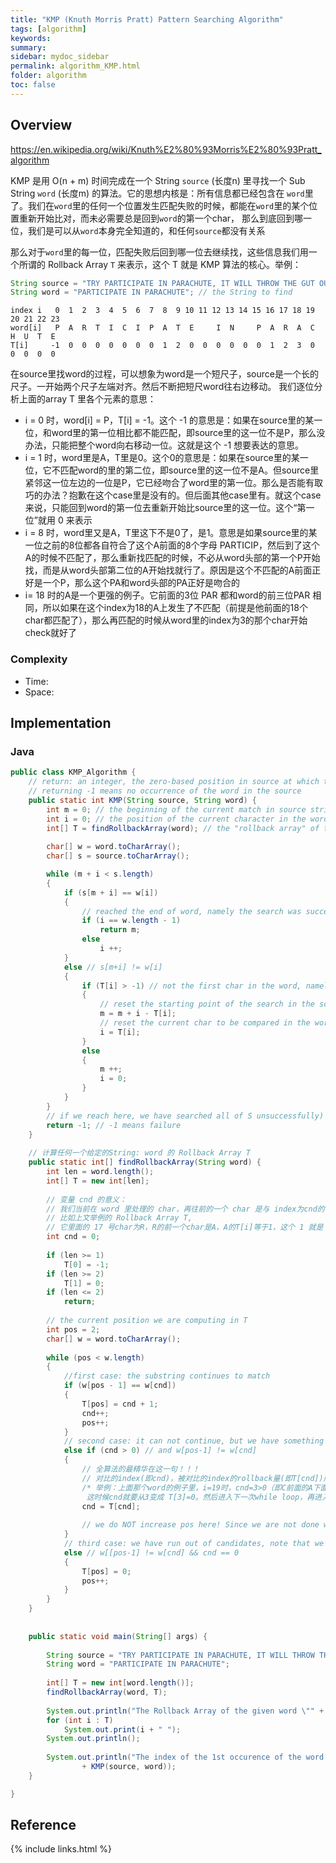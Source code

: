```yaml
---
title: "KMP (Knuth Morris Pratt) Pattern Searching Algorithm"
tags: [algorithm]
keywords:
summary:
sidebar: mydoc_sidebar
permalink: algorithm_KMP.html
folder: algorithm
toc: false
---
```


## Overview
https://en.wikipedia.org/wiki/Knuth%E2%80%93Morris%E2%80%93Pratt_algorithm

KMP 是用 O(n + m) 时间完成在一个 String `source` (长度n) 里寻找一个 Sub String `word` (长度m) 的算法。它的思想内核是：所有信息都已经包含在
`word`里了。我们在`word`里的任何一个位置发生匹配失败的时候，都能在`word`里的某个位置重新开始比对，而未必需要总是回到`word`的第一个char，
那么到底回到哪一位，我们是可以从`word`本身完全知道的，和任何`source`都没有关系

那么对于`word`里的每一位，匹配失败后回到哪一位去继续找，这些信息我们用一个所谓的 Rollback Array `T` 来表示，这个 T 就是 KMP 算法的核心。举例：
```java
String source = "TRY PARTICIPATE IN PARACHUTE, IT WILL THROW THE GUT OUT OF YOU!";
String word = "PARTICIPATE IN PARACHUTE"; // the String to find
```
```
index i   0  1  2  3  4  5  6  7  8  9 10 11 12 13 14 15 16 17 18 19 20 21 22 23
word[i]   P  A  R  T  I  C  I  P  A  T  E     I  N     P  A  R  A  C  H  U  T  E
T[i]     -1  0  0  0  0  0  0  0  1  2  0  0  0  0  0  0  1  2  3  0  0  0  0  0
```
在source里找word的过程，可以想象为word是一个短尺子，source是一个长的尺子。一开始两个尺子左端对齐。然后不断把短尺word往右边移动。
我们逐位分析上面的array T 里各个元素的意思：
* i = 0 时，word[i] = P，T[i] = -1。这个 -1 的意思是：如果在source里的某一位，和word里的第一位相比都不能匹配，即source里的这一位不是P，那么没办法，只能把整个word向右移动一位。这就是这个 -1 想要表达的意思。
* i = 1 时，word里是A，T里是0。这个0的意思是：如果在source里的某一位，它不匹配word的里的第二位，即source里的这一位不是A。但source里紧邻这一位左边的一位是P，它已经吻合了word里的第一位。那么是否能有取巧的办法？抱歉在这个case里是没有的。但后面其他case里有。就这个case来说，只能回到word的第一位去重新开始比source里的这一位。这个“第一位”就用 0 来表示
* i = 8 时，word里又是A，T里这下不是0了，是1。意思是如果source里的某一位之前的8位都各自符合了这个A前面的8个字母 PARTICIP，然后到了这个A的时候不匹配了，那么重新找匹配的时候，不必从word头部的第一个P开始找，而是从word头部第二位的A开始找就行了。原因是这个不匹配的A前面正好是一个P，那么这个PA和word头部的PA正好是吻合的
* i= 18 时的A是一个更强的例子。它前面的3位 PAR 都和word的前三位PAR 相同，所以如果在这个index为18的A上发生了不匹配（前提是他前面的18个char都匹配了），那么再匹配的时候从word里的index为3的那个char开始check就好了

### Complexity
* Time: 
* Space: 

## Implementation
### Java
```java
public class KMP_Algorithm {
	// return: an integer, the zero-based position in source at which the word is found
	// returning -1 means no occurrence of the word in the source
	public static int KMP(String source, String word) {
		int m = 0; // the beginning of the current match in source string
	    int i = 0; // the position of the current character in the word
	    int[] T = findRollbackArray(word); // the "rollback array" of the word
	    
	    char[] w = word.toCharArray();
	    char[] s = source.toCharArray();

	    while (m + i < s.length)
	    {
	        if (s[m + i] == w[i])
	        {
	        	// reached the end of word, namely the search was successful
	            if (i == w.length - 1) 
	                return m;
				else
					i ++;
	        }
	        else // s[m+i] != w[i]
	        {
	            if (T[i] > -1) // not the first char in the word, namely i != 0
	            {
	            	// reset the starting point of the search in the source
	            	m = m + i - T[i];
	            	// reset the current char to be compared in the word
	            	i = T[i];
	            }
	            else
	            {
	            	m ++;
	            	i = 0;
	            }
	        }
	    }       
	    // if we reach here, we have searched all of S unsuccessfully)
	    return -1; // -1 means failure
	}
	
	// 计算任何一个给定的String: word 的 Rollback Array T
	public static int[] findRollbackArray(String word) {
		int len = word.length();
		int[] T = new int[len];
		
		// 变量 cnd 的意义：
		// 我们当前在 word 里处理的 char，再往前的一个 char 是与 index为cnd的 word里的char 作比较
		// 比如上文举例的 Rollback Array T,  
		// 它里面的 17 号char为R，R的前一个char是A，A的T[i]等于1，这个 1 就是 R 的 cnd
		int cnd = 0; 
		
		if (len >= 1)
			T[0] = -1;
		if (len >= 2)
			T[1] = 0;
		if (len <= 2)
			return;
		
		// the current position we are computing in T
		int pos = 2; 
		char[] w = word.toCharArray();
		
		while (pos < w.length)
		{
	        //first case: the substring continues to match
	        if (w[pos - 1] == w[cnd])
	        {
	            T[pos] = cnd + 1;
	            cnd++;
	            pos++;
	        }
	        // second case: it can not continue, but we have something to fall back
	        else if (cnd > 0) // and w[pos-1] != w[cnd]
	        {
	        	// 全算法的最精华在这一句！！！
	        	// 对比的index(即cnd)，被对比的index的rollback量(即T[cnd])所代替！！！
				/* 举例：上面那个word的例子里，i=19时，cnd=3>0（即C前面的A下面的那个3），
				 这时候cnd就要从3变成 T[3]=0。然后进入下一次while loop，再进入下面的第三个else分支 */
	            cnd = T[cnd];
	                       
	            // we do NOT increase pos here! Since we are not done with pos yet!
	        }
	        // third case: we have run out of candidates, note that we now have cnd == 0
	        else // w[[pos-1] != w[cnd] && cnd == 0
	        {
	        	T[pos] = 0;
	        	pos++;
	        }
		}
	}
	
	
	public static void main(String[] args) {
		
		String source = "TRY PARTICIPATE IN PARACHUTE, IT WILL THROW THE GUT OUT OF YOU!";
		String word = "PARTICIPATE IN PARACHUTE";
		
		int[] T = new int[word.length()];
		findRollbackArray(word, T);
		
		System.out.println("The Rollback Array of the given word \"" + word + "\" is:");
		for (int i : T)
			System.out.print(i + " ");
		System.out.println();
		
		System.out.println("The index of the 1st occurence of the word in the source is: "
				+ KMP(source, word));
	}

}
```

## Reference

{% include links.html %}

